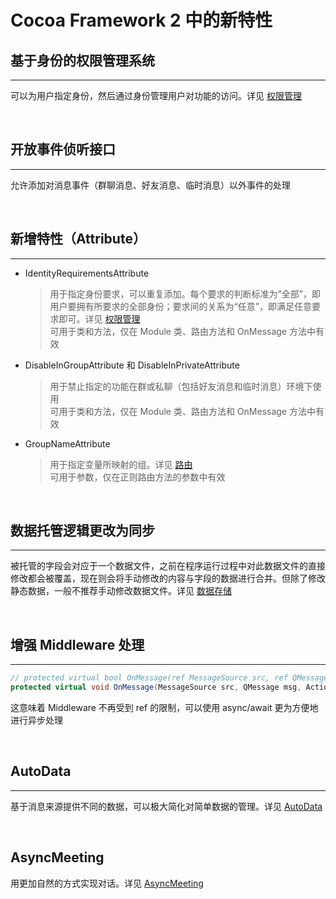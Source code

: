 # Cocoa Framework 2 中的新特性

## 基于身份的权限管理系统
---
可以为用户指定身份，然后通过身份管理用户对功能的访问。详见 [权限管理](../Manual/Permission.md)

<br>

## 开放事件侦听接口
---
允许添加对消息事件（群聊消息、好友消息、临时消息）以外事件的处理

<br>

## 新增特性（Attribute）
---
- IdentityRequirementsAttribute  
    > 用于指定身份要求，可以重复添加。每个要求的判断标准为“全部”，即用户要拥有所要求的全部身份；要求间的关系为“任意”，即满足任意要求即可。详见 [权限管理](../Manual/Permission.md)  
    > 可用于类和方法，仅在 Module 类、路由方法和 OnMessage 方法中有效
- DisableInGroupAttribute 和 DisableInPrivateAttribute
    > 用于禁止指定的功能在群或私聊（包括好友消息和临时消息）环境下使用  
    > 可用于类和方法，仅在 Module 类、路由方法和 OnMessage 方法中有效
- GroupNameAttribute
    > 用于指定变量所映射的组。详见 [路由](../Manual/Route.md)  
    > 可用于参数，仅在正则路由方法的参数中有效

<br>

## 数据托管逻辑更改为同步
---
被托管的字段会对应于一个数据文件，之前在程序运行过程中对此数据文件的直接修改都会被覆盖，现在则会将手动修改的内容与字段的数据进行合并。但除了修改静态数据，一般不推荐手动修改数据文件。详见 [数据存储](../Manual/Data.md)

<br>

## 增强 Middleware 处理
---
```C#
// protected virtual bool OnMessage(ref MessageSource src, ref QMessage msg);
protected virtual void OnMessage(MessageSource src, QMessage msg, Action<MessageSource, QMessage> next);
```
这意味着 Middleware 不再受到 ref 的限制，可以使用 async/await 更为方便地进行异步处理

<br>

## AutoData
---
基于消息来源提供不同的数据，可以极大简化对简单数据的管理。详见 [AutoData](../Manual/AutoData.md)

<br>

## AsyncMeeting
用更加自然的方式实现对话。详见 [AsyncMeeting](../Manual/AsyncMeeting.md)
